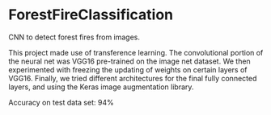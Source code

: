 # ForestFireClassification
CNN to detect forest fires from images. 

 This project made use of transference learning. 
 The convolutional portion of the neural net was VGG16 pre-trained on the image net dataset. 
 We then experimented with freezing the updating of weights on certain layers of VGG16. 
 Finally, we tried different architectures for the final fully connected layers, and using the Keras image augmentation library.

Accuracy on test data set: 94%
